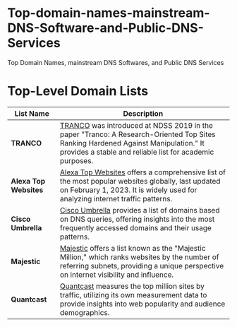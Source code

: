 # Top-domain-names-mainstream-DNS-Software-and-Public-DNS-Services
Top  Domain Names, mainstream DNS Softwares, and Public DNS Services



# Top-Level Domain Lists

| List Name           | Description                                                                                                                                                                                                 |
|---------------------|-------------------------------------------------------------------------------------------------------------------------------------------------------------------------------------------------------------|
| **TRANCO**          | [TRANCO](https://tranco-list.eu/) was introduced at NDSS 2019 in the paper "Tranco: A Research-Oriented Top Sites Ranking Hardened Against Manipulation." It provides a stable and reliable list for academic purposes. |
| **Alexa Top Websites** | [Alexa Top Websites](https://www.expireddomains.net/alexa-top-websites/) offers a comprehensive list of the most popular websites globally, last updated on February 1, 2023. It is widely used for analyzing internet traffic patterns. |
| **Cisco Umbrella**  | [Cisco Umbrella](https://umbrella-static.s3-us-west-1.amazonaws.com/index.html) provides a list of domains based on DNS queries, offering insights into the most frequently accessed domains and their usage patterns. |
| **Majestic**        | [Majestic](https://majestic.com/reports/majestic-million) offers a list known as the "Majestic Million," which ranks websites by the number of referring subnets, providing a unique perspective on internet visibility and influence. |
| **Quantcast**       | [Quantcast](https://trends.builtwith.com/websitelist/Quantcast-Measurement/Top-Million-Sites-by-Traffic) measures the top million sites by traffic, utilizing its own measurement data to provide insights into web popularity and audience demographics. |
